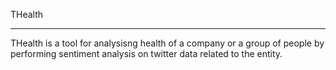
THealth
_______

THealth is a tool for analysisng health of a company or a group of people by
performing sentiment analysis on twitter data related to the entity.
